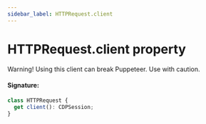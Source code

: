 ```yaml
---
sidebar_label: HTTPRequest.client
---
```


# HTTPRequest.client property

Warning! Using this client can break Puppeteer. Use with caution.

#### Signature:

```typescript
class HTTPRequest {
  get client(): CDPSession;
}
```
